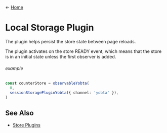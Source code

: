 &larr; [Home](../README.md)

# Local Storage Plugin

The plugin helps persist the store state between page reloads.

The plugin activates on the store READY event, which means that the store is in an initial state unless the first observer is added.

###### example

```ts
const counterStore = observableYobta(
  0,
  sessionStoragePluginYobta({ channel: 'yobta' }),
)
```

## See Also

- [Store Plugins](./store-pligins.md)
